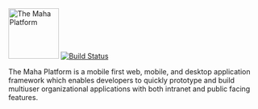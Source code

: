 <img src="https://https://assets.mahaplatform.com/images/maha.png" title="The Maha Platform" alt="The Maha Platform" width="100" />

<a href="https://circleci.com/gh/mahaplatform/mahaplatform.com">
  <img src="https://img.shields.io/circleci/build/gh/mahaplatform/mahaplatform.com.svg?maxAge=600" alt="Build Status" >
</a>

The Maha Platform is a mobile first web, mobile, and desktop application framework
which enables developers to quickly prototype and build multiuser organizational
applications with both intranet and public facing features.
